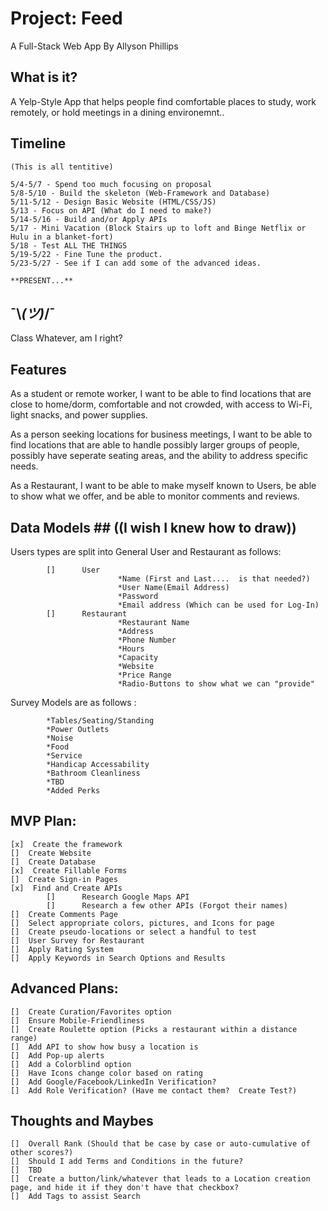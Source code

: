 # Project: Feed

A Full-Stack Web App
By
Allyson Phillips

## What is it?

A Yelp-Style App that helps people find comfortable places to study, work remotely, or hold meetings in a dining environemnt..

## Timeline

```
(This is all tentitive)

5/4-5/7 - Spend too much focusing on proposal
5/8-5/10 - Build the skeleton (Web-Framework and Database)
5/11-5/12 - Design Basic Website (HTML/CSS/JS)
5/13 - Focus on API (What do I need to make?)
5/14-5/16 - Build and/or Apply APIs
5/17 - Mini Vacation (Block Stairs up to loft and Binge Netflix or Hulu in a blanket-fort)
5/18 - Test ALL THE THINGS
5/19-5/22 - Fine Tune the product.
5/23-5/27 - See if I can add some of the advanced ideas.

**PRESENT...**
```

## ¯\\_(ツ)_/¯

Class Whatever, am I right?

## Features

As a student or remote worker, I want to be able to find locations that are close to home/dorm, comfortable and not crowded, with access to Wi-Fi, light snacks, and power supplies.

As a person seeking locations for business meetings, I want to be able to find locations that are able to handle possibly larger groups of people, possibly have seperate seating areas, and the ability to address specific needs.

As a Restaurant, I want to be able to make myself known to Users, be able to show what we offer, and be able to monitor comments and reviews.

## Data Models ## ((I wish I knew how to draw))

Users types are split into General User and Restaurant as follows:

```
        []      User
                        *Name (First and Last....  is that needed?)
                        *User Name(Email Address)
                        *Password
                        *Email address (Which can be used for Log-In)
        []      Restaurant
                        *Restaurant Name
                        *Address
                        *Phone Number
                        *Hours
                        *Capacity
                        *Website
                        *Price Range
                        *Radio-Buttons to show what we can "provide"
```

Survey Models are as follows :

```
        *Tables/Seating/Standing
        *Power Outlets
        *Noise
        *Food
        *Service
        *Handicap Accessability
        *Bathroom Cleanliness
        *TBD
        *Added Perks
```

## MVP Plan:

```
[x]  Create the framework
[]  Create Website
[]  Create Database
[x]  Create Fillable Forms
[]  Create Sign-in Pages
[x]  Find and Create APIs
        []      Research Google Maps API
        []      Research a few other APIs (Forgot their names)
[]  Create Comments Page
[]  Select appropriate colors, pictures, and Icons for page
[]  Create pseudo-locations or select a handful to test
[]  User Survey for Restaurant
[]  Apply Rating System
[]  Apply Keywords in Search Options and Results
```

## Advanced Plans:

```
[]  Create Curation/Favorites option
[]  Ensure Mobile-Friendliness
[]  Create Roulette option (Picks a restaurant within a distance range)
[]  Add API to show how busy a location is
[]  Add Pop-up alerts
[]  Add a Colorblind option
[]  Have Icons change color based on rating
[]  Add Google/Facebook/LinkedIn Verification?
[]  Add Role Verification? (Have me contact them?  Create Test?)
```

## Thoughts and Maybes

```
[]  Overall Rank (Should that be case by case or auto-cumulative of other scores?)
[]  Should I add Terms and Conditions in the future?
[]  TBD
[]  Create a button/link/whatever that leads to a Location creation page, and hide it if they don't have that checkbox?
[]  Add Tags to assist Search
```
